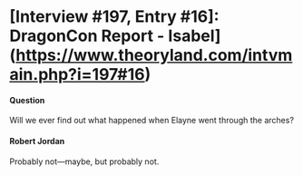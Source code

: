 # [Interview #197, Entry #16]: DragonCon Report - Isabel](https://www.theoryland.com/intvmain.php?i=197#16)

#### Question

Will we ever find out what happened when Elayne went through the arches?

#### Robert Jordan

Probably not—maybe, but probably not.

